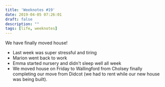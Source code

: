 ```yaml
---
title: 'Weeknotes #19'
date: 2019-04-05 07:26:01
draft: false
description: ""
tags: [life, weeknotes]
---
```


We have finally moved house!

*   Last week was super stressful and tiring
*   Marion went back to work
*   Emma started nursery and didn't sleep well all week
*   We moved house on Friday to Wallingford from Cholsey finally completing our move from Didcot (we had to rent while our new house was being built).